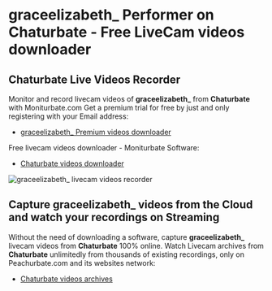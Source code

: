 # graceelizabeth_ Performer on Chaturbate - Free LiveCam videos downloader

## Chaturbate Live Videos Recorder

Monitor and record livecam videos of **graceelizabeth_** from **Chaturbate** with Moniturbate.com
Get a premium trial for free by just and only registering with your Email address:
* [graceelizabeth_ Premium videos downloader](https://moniturbate.com/request-demo-licence-key.html)

Free livecam videos downloader - Moniturbate Software:
* [Chaturbate videos downloader](https://moniturbate.com/moniturbate-download-software.html)

![graceelizabeth_ livecam videos recorder](https://peachurnet.com/templates/moniturbate-software.png)


## Capture graceelizabeth_ videos from the Cloud and watch your recordings on Streaming

Without the need of downloading a software, capture **graceelizabeth_** livecam videos from **Chaturbate** 100% online.
Watch Livecam archives from **Chaturbate** unlimitedly from thousands of existing recordings, only on Peachurbate.com and its websites network:
* [Chaturbate videos archives](https://peachurnet.com/)